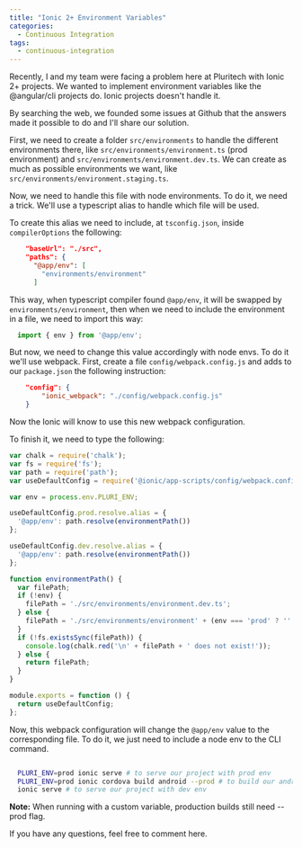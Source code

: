 ```yaml
---
title: "Ionic 2+ Environment Variables"
categories:
  - Continuous Integration
tags:
  - continuous-integration
---
```


Recently, I and my team were facing a problem here at Pluritech with Ionic 2+ projects. We wanted to implement environment variables like the @angular/cli projects do. Ionic projects doesn't handle it.

By searching the web, we founded some issues at Github that the answers made it possible to do and I'll share our solution.

First, we need to create a folder ``src/environments`` to handle the different environments there, like ``src/environments/environment.ts`` (prod environment) and ``src/environments/environment.dev.ts``. We can create as much as possible environments we want, like ``src/environments/environment.staging.ts``.

Now, we need to handle this file with node environments. To do it, we need a trick. We'll use a typescript alias to handle which file will be used.

To create this alias we need to include, at ``tsconfig.json``, inside ``compilerOptions`` the following:

```json
    "baseUrl": "./src",
    "paths": {
      "@app/env": [
        "environments/environment"
      ]
```

This way, when typescript compiler found ``@app/env``, it will be swapped by ``environments/environment``, then when we need to include the environment in a file, we need to import this way:

```typescript
  import { env } from '@app/env';
```

But now, we need to change this value accordingly with node envs. To do it we'll use webpack. First, create a file ``config/webpack.config.js`` and adds to our ``package.json`` the following instruction:

```json
    "config": {
        "ionic_webpack": "./config/webpack.config.js"
    }
```

Now the Ionic will know to use this new webpack configuration.

To finish it, we need to type the following:

```js
var chalk = require('chalk');
var fs = require('fs');
var path = require('path');
var useDefaultConfig = require('@ionic/app-scripts/config/webpack.config.js');

var env = process.env.PLURI_ENV;

useDefaultConfig.prod.resolve.alias = {
  '@app/env': path.resolve(environmentPath())
};

useDefaultConfig.dev.resolve.alias = {
  '@app/env': path.resolve(environmentPath())
};

function environmentPath() {
  var filePath;
  if (!env) {
    filePath = './src/environments/environment.dev.ts';
  } else {
    filePath = './src/environments/environment' + (env === 'prod' ? '' : '.' + env) + '.ts';
  }
  if (!fs.existsSync(filePath)) {
    console.log(chalk.red('\n' + filePath + ' does not exist!'));
  } else {
    return filePath;
  }
}

module.exports = function () {
  return useDefaultConfig;
};

```

Now, this webpack configuration will change the ``@app/env`` value to the corresponding file. To do it, we just need to include a node env to the CLI command.

```bash

  PLURI_ENV=prod ionic serve # to serve our project with prod env
  PLURI_ENV=prod ionic cordova build android --prod # to build our android project with prod env
  ionic serve # to serve our project with dev env

```

<strong>Note:</strong> When running with a custom variable, production builds still need --prod flag.


If you have any questions, feel free to comment here.
